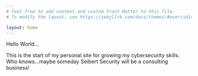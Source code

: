 ```yaml
---
# Feel free to add content and custom Front Matter to this file.
# To modify the layout, see https://jekyllrb.com/docs/themes/#overriding-theme-defaults

layout: home
---
```

Hello World...  

This is the start of my personal site for growing my cybersecurity skills.  Who knows...maybe someday Seibert Security will be a consulting business!